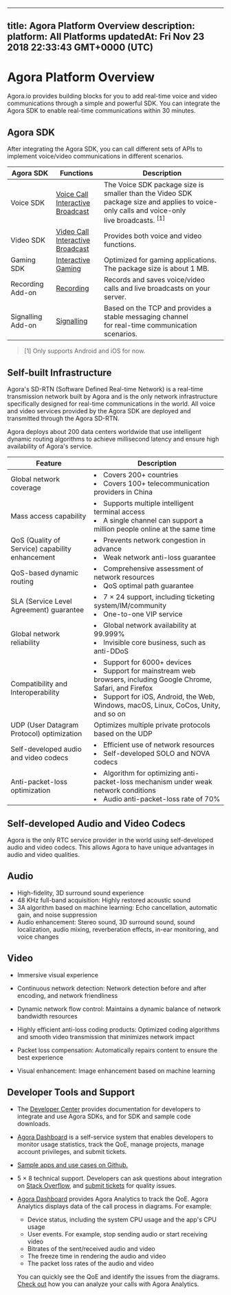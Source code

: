
---
title: Agora Platform Overview
description: 
platform: All Platforms
updatedAt: Fri Nov 23 2018 22:33:43 GMT+0000 (UTC)
---
# Agora Platform Overview
Agora.io provides building blocks for you to add real-time voice and video communications through a simple and powerful SDK. You can integrate the Agora SDK to enable real-time communications within 30 minutes.

## Agora SDK

After integrating the Agora SDK, you can call different sets of APIs to implement voice/video communications in different scenarios. 

| Agora SDK  | Functions                   | Description                                                  |
| ---------- | ------------------------------------ | ------------------------------------------------------------ |
| Voice SDK  | [Voice Call](../../en/Voice/product_voice.md) <br>[Interactive Broadcast](../../en/Interactive%20Broadcast/product_live.md) | The Voice SDK package size is smaller than the Video SDK package size and applies to voice-only calls and voice-only <br>live broadcasts. <sup>[1]</sup> |
| Video SDK  | [Video Call](../../en/Video/product_video.md) <br>[Interactive Broadcast](../../en/Interactive%20Broadcast/product_live.md) | Provides both voice and video functions. |
| Gaming SDK | [Interactive Gaming](../../cn/Interactive%20Gaming/product_gaming.md)                   | Optimized for gaming applications. The package size is about 1 MB. |
| Recording Add-on  | [Recording](../../en/Recording/product_recording.md)                     | Records and saves voice/video calls and live broadcasts on your server. |
| Signalling Add-on | [Signalling](../../en/Signaling/product_signaling.md)                    | Based on the TCP and provides a stable messaging channel <br>for real-time communication scenarios. |

> [1] Only supports Android and iOS for now.

## Self-built Infrastructure

Agora's SD-RTN (Software Defined Real-time Network) is a real-time transmission network built by Agora and is the only network infrastructure specifically designed for real-time communications in the world. All voice and video services provided by the Agora SDK are deployed and transmitted through the Agora SD-RTN. 

Agora deploys about 200 data centers worldwide that use intelligent dynamic routing algorithms to achieve millisecond latency and ensure high availability of Agora's service.

| Feature                                         | Description                                                  |
| ----------------------------------------------- | ------------------------------------------------------------ |
| Global network coverage                         | <li>Covers 200+ countries<li>Covers 100+ telecommunication providers in China |
| Mass access capability                          | <li>Supports multiple intelligent terminal access<li>A single channel can support a million people online at the same time |
| QoS (Quality of Service) capability enhancement | <li>Prevents network congestion in advance<li>Weak network anti-loss guarantee |
| QoS-based dynamic routing                       | <li>Comprehensive assessment of network resources<li>QoS optimal path guarantee |
| SLA (Service Level Agreement) guarantee         | <li>7 &times; 24 support, including ticketing system/IM/community<li>One-to-one VIP service |
| Global network reliability                      | <li>Global network availability at 99.999%<li>Invisible core business, such as anti-DDoS |
| Compatibility and Interoperability              | <li>Support for 6000+ devices <li> Support for mainstream web browsers, including Google Chrome, Safari, and Firefox<li>Support for iOS, Android, the Web, Windows, macOS, Linux, CoCos, Unity, and so on |
| UDP (User Datagram Protocol) optimization       | Optimizes multiple private protocols based on the UDP        |
| Self-developed audio and video codecs           | <li>Efficient use of network resources<li>Self-developed SOLO and NOVA codecs |
| Anti-packet-loss optimization                   | <li>Algorithm for optimizing anti-packet-loss mechanism under weak network conditions<li>Audio anti-packet-loss rate of 70% |

## Self-developed Audio and Video Codecs

Agora is the only RTC service provider in the world using self-developed audio and video codecs. This allows Agora to have unique advantages in audio and video qualities.

## Audio

- High-fidelity, 3D surround sound experience
- 48 KHz full-band acquisition: Highly restored acoustic sound
- 3A algorithm based on machine learning: Echo cancellation, automatic gain, and noise suppression
- Audio enhancement: Stereo sound, 3D surround sound, sound localization, audio mixing, reverberation effects, in-ear monitoring, and voice changes

## Video

- Immersive visual experience

- Continuous network detection: Network detection before and after encoding, and network friendliness
- Dynamic network flow control: Maintains a dynamic balance of network bandwidth resources
- Highly efficient anti-loss coding products: Optimized coding algorithms and smooth video transmission that minimizes network impact
- Packet loss compensation: Automatically repairs content to ensure the best experience
- Visual enhancement: Image enhancement based on machine learning

## Developer Tools and Support

- The [Developer Center](https://docs.agora.io/en) provides documentation for developers to integrate and use Agora SDKs, and for SDK and sample code downloads.
- [Agora Dashboard](https://dashboard.agora.io/) is a self-service system that enables developers to monitor usage statistics, track the QoE, manage projects, manage account privileges, and submit tickets.
- [Sample apps and use cases on Github.](https://docs.agora.io/en/Agora%20Platform/sampleapps)
- 5 &times; 8 technical support. Developers can ask questions about integration on [Stack Overflow](https://stackoverflow.com/questions/tagged/agora.io), and [submit tickets](https://dashboard.agora.io/show-ticket-submission) for quality issues.
- [Agora Dashboard](https://dashboard.agora.io/) provides Agora Analytics to track the QoE. Agora Analytics displays data of the call process in diagrams. For example:

  - Device status, including the system CPU usage and the app's CPU usage
  - User events. For example, stop sending audio or start receiving video
  - Bitrates of the sent/received audio and video
  - The freeze time in rendering the audio and video
  - The packet loss rates of the audio and video

  You can quickly see the QoE and identify the issues from the diagrams. [Check out](https://dashboard.agora.io/analytics/call/tutorial) how you can analyze your calls with Agora Analytics.
